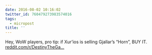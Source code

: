 ```yaml
---
date: 2016-08-02 10:16:02
twitter_id: 760479273983574016
tags:
  - micropost
title: ''
---
```


Hey, WoW players, pro tip: if Xur’ios is selling Gjallar’s “Horn”, BUY IT. [reddit.com/r/DestinyTheGa…](https://www.reddit.com/r/DestinyTheGame/comments/4vp3oi/world_of_warcrafts_new_expansion_legion_has_a/)
